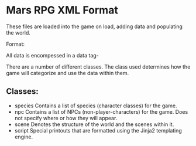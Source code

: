 # Mars RPG XML Format

These files are loaded into the game on load, adding data and populating the world.

Format:

All data is encompessed in a data tag-

<data class = "[CLASS]">
</data>

There are a number of different classes. The class used determines how the game will categorize and use the data within them.

## Classes:
+ species
	Contains a list of species (character classes) for the game.
+ npc
	Contains a list of NPCs (non-player-characters) for the game. Does not specify where or how they will appear.
+ scene
	Denotes the structure of the world and the scenes within it.
+ script
	Special printouts that are formatted using the Jinja2 templating engine.
